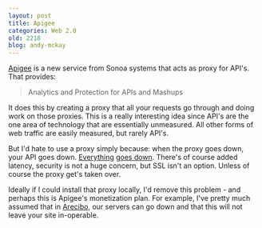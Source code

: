 ```yaml
---
layout: post
title: Apigee
categories: Web 2.0
old: 2218
blog: andy-mckay
---
```

<p><a href="http://www.apigee.com/">Apigee</a> is a new service from Sonoa systems that acts as proxy for API's. That provides:</p>
<blockquote>Analytics and Protection for APIs and Mashups</blockquote>
<p>It does this by creating a proxy that all your requests go through and doing work on those proxies. This is a really interesting idea since API's are the one area of technology that are essentially unmeasured. All other forms of web traffic are easily measured, but rarely API's.</p>
<p>But I'd hate to use a proxy simply because: when the proxy goes down, your API goes down. <a href="http://www.agmweb.ca/blog/andy/2093/">Everything</a> <a href="http://www.techcrunch.com/2009/07/02/google-app-engine-broken-for-4-hours-and-counting/">goes down</a>. There's of course added latency,  security is not a huge concern, but SSL isn't an option. Unless of course the proxy get's taken over.</p>
<p>Ideally if I could install that proxy locally, I'd remove this problem - and perhaps this is Apigee's monetization plan.  For example, I've pretty much assumed that in <a href="http://www.areciboapp.com">Arecibo</a>, our servers can go down and that this will not leave your site in-operable.</p>